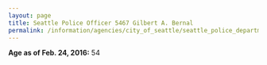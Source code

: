 ```yaml
---
layout: page
title: Seattle Police Officer 5467 Gilbert A. Bernal
permalink: /information/agencies/city_of_seattle/seattle_police_department/copbook/5467/
---
```


**Age as of Feb. 24, 2016:** 54
